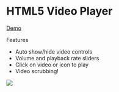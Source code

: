 # HTML5 Video Player

[Demo](https://remedialchaostheory.s3.amazonaws.com/custom-video-player/index.html)

Features
- Auto show/hide video controls
- Volume and playback rate sliders
- Click on video or icon to play
- Video scrubbing!

![](custom-video-player.gif)

